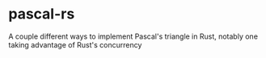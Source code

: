 # pascal-rs
A couple different ways to implement Pascal's triangle in Rust, notably one taking advantage of Rust's concurrency
